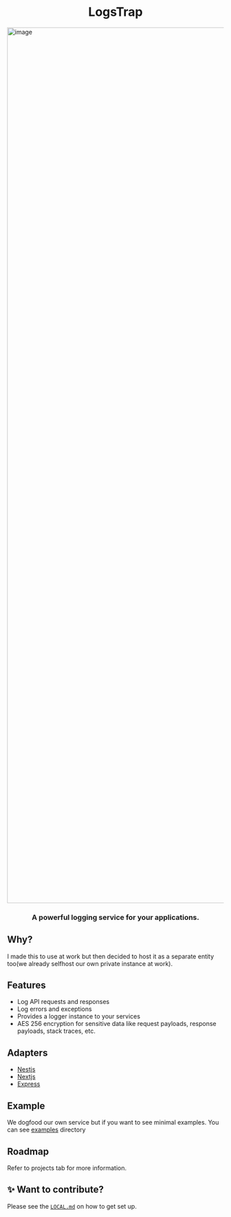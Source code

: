 <h1 align="center">
  LogsTrap
</h1>

<img width="2032" alt="image" src="https://github.com/user-attachments/assets/7886024b-927b-415d-84f2-63d147bd0f72">


<h3 align="center">
  A powerful logging service for your applications.
</h3>

## Why?

I made this to use at work but then decided to host it as a separate entity too(we already selfhost our own private instance at work).


## Features

- Log API requests and responses
- Log errors and exceptions
- Provides a logger instance to your services
- AES 256 encryption for sensitive data like request payloads, response payloads, stack traces, etc.

## Adapters

- [Nestjs](./packages/nest)
- [Nextjs](./packages/next)
- [Express](./packages/express)


## Example
We dogfood our own service but if you want to see minimal examples. You can see [examples](./examples) directory

## Roadmap

Refer to projects tab for more information.

## ✨ Want to contribute?

Please see the [`LOCAL.md`](/LOCAL.md) on how to get set up.

